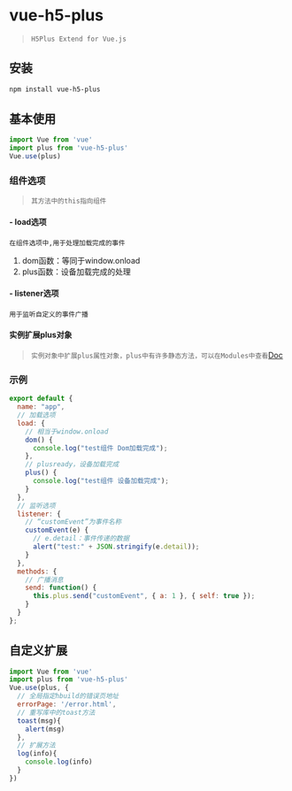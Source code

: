 # vue-h5-plus

> `H5Plus Extend for Vue.js`


## 安装
``` bash
npm install vue-h5-plus
```

## 基本使用

``` javascript
import Vue from 'vue'
import plus from 'vue-h5-plus'
Vue.use(plus)
```

### 组件选项
> `其方法中的this指向组件`

#### - load选项
`在组件选项中,用于处理加载完成的事件`
1. dom函数：等同于window.onload
1. plus函数：设备加载完成的处理


#### - listener选项
`用于监听自定义的事件广播`

#### 实例扩展plus对象
> `实例对象中扩展plus属性对象，plus中有许多静态方法，可以在Modules中查看`[Doc](https://232003894.github.io/vueh5plus/index.html)

### 示例

```javascript
export default {
  name: "app",
  // 加载选项
  load: {
    // 相当于window.onload
    dom() {
      console.log("test组件 Dom加载完成");
    },
    // plusready，设备加载完成
    plus() {
      console.log("test组件 设备加载完成");
    }
  },
  // 监听选项
  listener: {
    // “customEvent”为事件名称
    customEvent(e) {
      // e.detail：事件传递的数据
      alert("test:" + JSON.stringify(e.detail));
    }
  },
  methods: {
    // 广播消息
    send: function() {
      this.plus.send("customEvent", { a: 1 }, { self: true });
    }
  }
};
```


## 自定义扩展

``` javascript
import Vue from 'vue'
import plus from 'vue-h5-plus'
Vue.use(plus, {
  // 全局指定hbuild的错误页地址
  errorPage: '/error.html',
  // 重写库中的toast方法
  toast(msg){
    alert(msg)
  },
  // 扩展方法
  log(info){
    console.log(info)
  }
})
```
